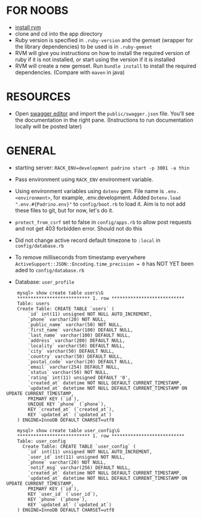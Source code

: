 # FOR NOOBS
- [install rvm](https://rvm.io/rvm/install)
- clone and cd into the app directory
- Ruby version is specified in `.ruby-version` and the gemset (wrapper for the library dependencies) to be used is in `.ruby-gemset`
- RVM will give you instructions on how to install the required version of ruby if it is not installed, or start using the version if it is installed
- RVM will create a new gemset. Run `bundle install` to install the required dependencies. (Compare with `maven` in java)

# RESOURCES
- Open [swagger editor](http://editor.swagger.io/#/) and import the `public/swagger.json` file. You'll see the documentation in the right pane. (Instructions to run documentation locally will be posted later)

# GENERAL
- starting server: `RACK_ENV=development padrino start -p 3001 -a thin`

- Pass environment using `RACK_ENV` environment variable.

- Using environment variables using `dotenv` gem. File name is `.env.<environment>`, for example, .env.development. Added `Dotenv.load ".env.#{Padrino.env}"` to `config/boot.rb` to load it. Aim is to not add these files to git, but for now, let's do it.
- `protect_from_csrf` set to false in `config/apps.rb` to allow post requests and not get 403 forbidden error. Should not do this
- Did not change active record default timezone to `:local` in `config/database.rb`

- To remove milliseconds from timestamp everywhere `ActiveSupport::JSON::Encoding.time_precision = 0` has NOT YET been aded to `config/database.rb`
- Database: `user_profile`

```
    mysql> show create table users\G
    *************************** 1. row ***************************
    Table: users
    Create Table: CREATE TABLE `users` (
        `id` int(11) unsigned NOT NULL AUTO_INCREMENT,
        `phone` varchar(20) NOT NULL,
        `public_name` varchar(50) NOT NULL,
        `first_name` varchar(100) DEFAULT NULL,
        `last_name` varchar(100) DEFAULT NULL,
        `address` varchar(200) DEFAULT NULL,
        `locality` varchar(50) DEFAULT NULL,
        `city` varchar(50) DEFAULT NULL,
        `country` varchar(50) DEFAULT NULL,
        `postal_code` varchar(20) DEFAULT NULL,
        `email` varchar(254) DEFAULT NULL,
        `status` varchar(50) NOT NULL,
        `rating` int(11) unsigned DEFAULT '0',
        `created_at` datetime NOT NULL DEFAULT CURRENT_TIMESTAMP,
        `updated_at` datetime NOT NULL DEFAULT CURRENT_TIMESTAMP ON UPDATE CURRENT_TIMESTAMP,
        PRIMARY KEY (`id`),
        UNIQUE KEY `phone` (`phone`),
        KEY `created_at` (`created_at`),
        KEY `updated_at` (`updated_at`)
    ) ENGINE=InnoDB DEFAULT CHARSET=utf8
```
```
    mysql> show create table user_config\G
    *************************** 1. row ***************************
    Table: user_config
      Create Table: CREATE TABLE `user_config` (
        `id` int(11) unsigned NOT NULL AUTO_INCREMENT,
        `user_id` int(11) unsigned NOT NULL,
        `phone` varchar(20) NOT NULL,
        `notif_msg` varchar(256) DEFAULT NULL,
        `created_at` datetime NOT NULL DEFAULT CURRENT_TIMESTAMP,
        `updated_at` datetime NOT NULL DEFAULT CURRENT_TIMESTAMP ON UPDATE CURRENT_TIMESTAMP,
        PRIMARY KEY (`id`),
        KEY `user_id` (`user_id`),
        KEY `phone` (`phone`),
        KEY `updated_at` (`updated_at`)
    ) ENGINE=InnoDB DEFAULT CHARSET=utf8

```
